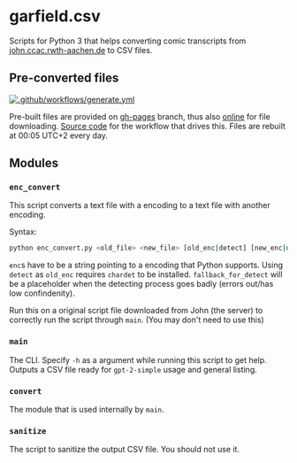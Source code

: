 # garfield.csv
Scripts for Python 3 that helps converting comic transcripts
from [john.ccac.rwth-aachen.de](http://john.ccac.rwth-aachen.de:8000/ftp/dilbert/) to CSV files.

## Pre-converted files
[![.github/workflows/generate.yml](https://github.com/Dobby233Liu/garfield.csv/actions/workflows/generate.yml/badge.svg)](https://github.com/Dobby233Liu/garfield.csv/actions/workflows/generate.yml)

Pre-built files are provided on [gh-pages](https://github.com/Dobby233Liu/garfield.csv/tree/gh-pages) branch, thus also [online](https://d2lghp.ml/garfield.csv/) for file downloading. [Source code](.github/workflows/generate.yml) for the workflow that drives this. Files are rebuilt at 00:05 UTC+2 every day.

## Modules

### `enc_convert`
This script converts a text file with a encoding to a text file with another encoding.

Syntax:
```bash
python enc_convert.py <old_file> <new_file> [old_enc|detect] [new_enc|utf-8] [fallback_for_detect|ISO-8859-1]
```
`enc`s have to be a string pointing to a encoding that Python supports.
Using `detect` as `old_enc` requires `chardet` to be installed.
`fallback_for_detect` will be a placeholder when the detecting process goes badly (errors out/has low confindenity).

Run this on a original script file downloaded from John (the server) to correctly run the script through `main`.
(You may don't need to use this)

### `main`
The CLI. Specify `-h` as a argument while running this script to get help.
Outputs a CSV file ready for `gpt-2-simple` usage and general listing.

### `convert`
The module that is used internally by `main`.

### `sanitize`
The script to sanitize the output CSV file. You should not use it.
